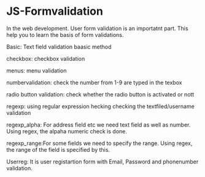 # JS-Formvalidation
In the web development. User form validation is an importatnt part. This help you to learn the basis of form validations.

Basic: Text field validation baasic method

checkbox: checkbox validation

menus: menu validation

numbervalidation: check the number from 1-9 are typed in the texbox 

radio button validation: check whether the radio button is activated or nott

regexp: using regular expression hecking checking the textfiled/username validation

regexp_alpha: For address field etc we need text field as well as number. Using regex, the alpaha numeric check is done.

regexp_range:For some fields we need to specify the range. Using regex, the range of the field is specified by this.

Userreg: It is user registartion form with Email, Password and phonenumber validation.


